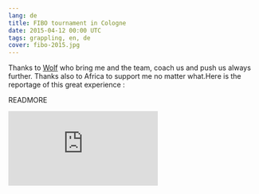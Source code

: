 ```yaml
---
lang: de
title: FIBO tournament in Cologne
date: 2015-04-12 00:00 UTC
tags: grappling, en, de
cover: fibo-2015.jpg
---
```


Thanks to [Wolf](http://mma-berlin.de) who bring me and the team, coach us and push us always further. Thanks also to Africa to support me no matter what.Here is the reportage of this great experience :

READMORE

<iframe src="https://www.youtube.com/embed/4K3aqicRj1c" frameborder="0" allowfullscreen></iframe>